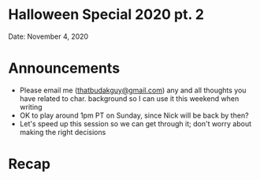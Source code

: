 # Halloween Special 2020 pt. 2

Date: November 4, 2020

# Announcements

- Please email me (thatbudakguy@gmail.com) any and all thoughts you have related to char. background so I can use it this weekend when writing
- OK to play around 1pm PT on Sunday, since Nick will be back by then?
- Let's speed up this session so we can get through it; don't worry about making the right decisions

# Recap